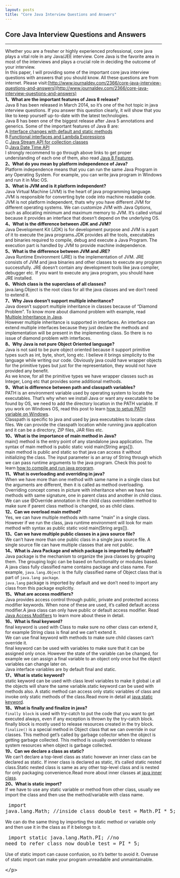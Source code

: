 ```yaml
---
layout: posts
title: "Core Java Interview Questions and Answers"
---
```


## Core Java Interview Questions and Answers
----------------------------------
Whether you are a fresher or highly experienced professional, core java plays a vital role in any Java/JEE interview. Core Java is the favorite area in most of the interviews and plays a crucial role in deciding the outcome of your interview.     
In this paper, I will providing some of the important core java interview questions with answers that you should know. All these questions are from internet. Please visit:[http://www.journaldev.com/2366/core-java-interview-questions-and-answers](http://www.journaldev.com/2366/core-java-interview-questions-and-answers)      
**1、What are the important features of Java 8 release?**           
Java 8 has been released in March 2014, so it’s one of the hot topic in java interview questions. If you answer this question clearly, it will show that you like to keep yourself up-to-date with the latest technologies.    
Java 8 has been one of the biggest release after Java 5 annotations and generics. Some of the important features of Java 8 are:     
A.[Interface changes with default and static methods](http://www.journaldev.com/2752/java-8-interface-changes-static-methods-default-methods-functional-interfaces)         
B.[Functional interfaces and Lambda Expressions](http://www.journaldev.com/2763/java-8-lambda-expressions-and-functional-interfaces-example-tutorial)      
C.[Java Stream API for collection classes](http://www.journaldev.com/2774/java-8-stream-api-example-tutorial)     
D.[Java Date Time API](http://www.journaldev.com/2800/java-8-date-time-api-example-tutorial-localdate-instant-localdatetime-parse-and-format)      
I strongly recommend to go through above links to get proper understanding of each one of them, also read [Java 8 Features](http://www.journaldev.com/2389/java-8-features-for-developers-lambdas-functional-interface-stream-and-time-api).      
**2、What do you mean by platform independence of Java?**     
Platform independence means that you can run the same Java Program in any Operating System. For example, you can write java program in Windows and run it in Mac OS.     
**3、What is JVM and is it platform independent?**     
Java Virtual Machine (JVM) is the heart of java programming language. JVM is responsible for converting byte code into machine readable code. JVM is not platform independent, thats why you have different JVM for different operating systems. We can customize JVM with Java Options, such as allocating minimum and maximum memory to JVM. It’s called virtual because it provides an interface that doesn’t depend on the underlying OS.      
**4、What is the difference between JDK and JVM?**     
Java Development Kit (JDK) is for development purpose and JVM is a part of it to execute the java programs.JDK provides all the tools, executables and binaries required to compile, debug and execute a Java Program. The execution part is handled by JVM to provide machine independence.     
**5、What is the difference between JVM and JRE?**     
Java Runtime Environment (JRE) is the implementation of JVM. JRE consists of JVM and java binaries and other classes to execute any program successfully. JRE doesn’t contain any development tools like java compiler, debugger etc. If you want to execute any java program, you should have JRE installed.     
**6、Which class is the superclass of all classes?**     
java.lang.Object is the root class for all the java classes and we don’t need to extend it.     
**7、Why Java doesn’t support multiple inheritance?**      
Java doesn’t support multiple inheritance in classes because of “Diamond Problem”. To know more about diamond problem with example, read [Multiple Inheritance in Java](http://www.journaldev.com/1775/multiple-inheritance-in-java-and-composition-vs-inheritance).     
However multiple inheritance is supported in interfaces. An interface can extend multiple interfaces because they just declare the methods and implementation will be present in the implementing class. So there is no issue of diamond problem with interfaces.     
**8、Why Java is not pure Object Oriented language?**     
Java is not said to be pure object oriented because it support primitive types such as int, byte, short, long etc. I believe it brings simplicity to the language while writing our code. Obviously java could have wrapper objects for the primitive types but just for the representation, they would not have provided any benefit.      
As we know, for all the primitive types we have wrapper classes such as Integer, Long etc that provides some additional methods.      
**9、What is difference between path and classpath variables?**     
PATH is an environment variable used by operating system to locate the executables. That’s why when we install Java or want any executable to be found by OS, we need to add the directory location in the PATH variable. If you work on Windows OS, read this post to learn [how to setup PATH variable on Windows](http://www.journaldev.com/476/java-tutorial-1-setting-up-java-environment-on-windows).      
Classpath is specific to java and used by java executables to locate class files. We can provide the classpath location while running java application and it can be a directory, ZIP files, JAR files etc.       
**10、What is the importance of main method in Java?**     
main() method is the entry point of any standalone java application. The syntax of main method is public static void main(String args[]).     
main method is public and static so that java can access it without initializing the class. The input parameter is an array of String through which we can pass runtime arguments to the java program. Check this post to learn [how to compile and run java program](http://www.journaldev.com/481/java-tutorial-2-writing-and-running-first-java-program).     
**11、What is overloading and overriding in java?**     
When we have more than one method with same name in a single class but the arguments are different, then it is called as method overloading.     
Overriding concept comes in picture with inheritance when we have two methods with same signature, one in parent class and another in child class. We can use @Override annotation in the child class overridden method to make sure if parent class method is changed, so as child class.     
**12、Can we overload main method?**     
Yes, we can have multiple methods with name “main” in a single class. However if we run the class, java runtime environment will look for main method with syntax as public static void main(String args[]).      
**13、Can we have multiple public classes in a java source file?**      
We can’t have more than one public class in a single java source file. A single source file can have multiple classes that are not public.     
**14、What is Java Package and which package is imported by default?**      
Java package is the mechanism to organize the java classes by grouping them. The grouping logic can be based on functionality or modules based. A java class fully classified name contains package and class name. For example, `java.lang.Object` is the fully classified name of Object class that is part of `java.lang package`.     
`java.lang` package is imported by default and we don’t need to import any class from this package explicitly.     
**15、What are access modifiers?**     
Java provides access control through public, private and protected access modifier keywords. When none of these are used, it’s called default access modifier.A java class can only have public or default access modifier. Read [Java Access Modifiers](http://www.journaldev.com/2345/java-access-modifiers-public-protected-and-private-keywords) to learn more about these in detail.     
**16、What is final keyword?**     
final keyword is used with Class to make sure no other class can extend it, for example String class is final and we can’t extend it.     
We can use final keyword with methods to make sure child classes can’t override it.      
final keyword can be used with variables to make sure that it can be assigned only once. However the state of the variable can be changed, for example we can assign a final variable to an object only once but the object variables can change later on.      
Java interface variables are by default final and static.     
**17、What is static keyword?**      
static keyword can be used with class level variables to make it global i.e all the objects will share the same variable.static keyword can be used with methods also. A static method can access only static variables of class and invoke only static methods of the class.Read more in detail at [java static keyword](http://www.journaldev.com/1365/static-in-java-methods-variables-block-class).         
**18、What is finally and finalize in java?**     
`finally block` is used with try-catch to put the code that you want to get executed always, even if any exception is thrown by the try-catch block. finally block is mostly used to release resources created in the try block.      
`finalize()` is a special method in Object class that we can override in our classes. This method get’s called by garbage collector when the object is getting garbage collected. This method is usually overridden to release system resources when object is garbage collected.      
**19、Can we declare a class as static?**       
We can’t declare a top-level class as static however an inner class can be declared as static. If inner class is declared as static, it’s called static nested class.Static nested class is same as any other top-level class and is nested for only packaging convenience.Read more about inner classes at [java inner class](http://www.journaldev.com/996/java-nested-classes-java-inner-class-static-nested-class-local-inner-class-and-anonymous-inner-class).     
**20、What is static import?**      
If we have to use any static variable or method from other class, usually we import the class and then use the method/variable with class name.
<font size=4px>
<xmp class="prettyprint linenums">
import java.lang.Math;
//inside class
double test = Math.PI * 5;
</xmp>
</font>
We can do the same thing by importing the static method or variable only and then use it in the class as if it belongs to it.
<font size=4px>
<xmp class="prettyprint linenums">
import static java.lang.Math.PI;
//no need to refer class now
double test = PI * 5;
</xmp>
</font>
Use of static import can cause confusion, so it’s better to avoid it. Overuse of static import can make your program unreadable and unmaintainable.
<font size=4px>
<xmp class="prettyprint linenums">

</xmp>
</font>

